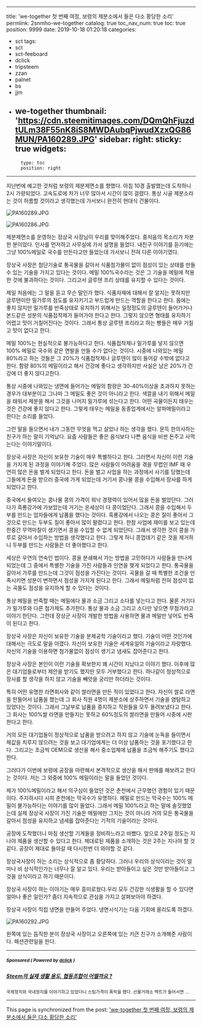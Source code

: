 
---
title: 'we-together 첫 번째 여정, 보령의 제분소에서 들은 다소 황당한 소리'
permlink: 2snmho-we-together
catalog: true
toc_nav_num: true
toc: true
position: 9999
date: 2019-10-18 01:20:18
categories:
- sct
tags:
- sct
- sct-feeboard
- dclick
- tripsteem
- zzan
- palnet
- bs
- jjm
- we-together
thumbnail: 'https://cdn.steemitimages.com/DQmQhFjuzdtULm38F55nK8iS8MWDAubqPjwudXzxQG86MUN/PA160289.JPG'
sidebar:
    right:
        sticky: true
widgets:
    -
        type: toc
        position: right
---


지난번에 예고한 것처럼 보령의 제분제면소를 향했다. 아침 10경 출발했는데 도착하니 2시 가량되었다. 고속도로에 차가 너무 많아서 시간이 많이 걸렸다. 통상 시골 제분소라는 것이 허름할 것이라고 생각했는데 가서보니 완전히 현대식 건물이다.

![PA160289.JPG](https://cdn.steemitimages.com/DQmQhFjuzdtULm38F55nK8iS8MWDAubqPjwudXzxQG86MUN/PA160289.JPG)

![PA160286.JPG](https://cdn.steemitimages.com/DQmRfAoHE4wjbemNKUBLVHQUNcEQ6uVXEaMARdj9wqnR3t1/PA160286.JPG)


 제분제면소를 운영하는 장상국 사장님이 우리를 맞이해주었다. 중저음의 목소리가 차분한 분이었다. 인사를 먼저하고 사무실에 가서 설명을 들었다. 내친구 이야기를 듣기에는 그냥 100%메일로 국수를 만든다고만 들었는데 가서보니 전혀 다른 이야기였다.

장상국 사장은 첨단기술로 통곡물을 갈아서 식품첨가물이 없이 점성이 있는 상태를 만들 수 있는 기술을 가지고 있다는 것이다. 메밀 100%국수라는 것은 그 기술을 메밀에 적용한 것에 불과하다는 것이다. 그리고서 글루텐 프리 상태를 유지할 수 있다는 것이다. 

제일 처음에는 그 말을 듣고 무슨 말인가 했다. 식품자재에 대해서 잘 알지는 못하지만 글루텐이란 밀가루의 점도를 유지키기고 부드럽게 만드는 역할을 한다고 한다. 몸에는 좋지 않지만 밀가루를 반죽상태로 유지하기 위해서는 일정정도의 글루텐이 들어가거나 본드같은 성분의 식품접착제가 들어가야 한다고 한다. 그렇지 않으면 형태를 유지하기 어렵고 맛이 거칠어진다는 것이다. 그래서 통상 글루텐 프리라고 하는 빵들은 매우 거칠고 맛이 없다고 한다. 

메밀 100%는 현실적으로 불가능하다고 한다. 식품접착제나 밀가루를 넣지 않으면 100% 메밀로 국수와 같은 면발을 만들 수가 없다는 것이다. 시중에 나와있는 메밀 80%라고 하는 것들은 그 20%가 식품접착제나 글루텐이 많이 들어갈 수밖에 없다고 한다. 함량 80%의 메밀이라고 해서 건강에 좋다고 생각하지만 사실은 남은 20%가 건강에 더 좋지 않다고한다. 

통상 시중에 나와있는 냉면에 들어가는 메밀의 함량은 30-40%이상을 초과하지 못하는 경우가 대부분이고 그나마 그 메밀도 좋은 것이 아니라고 한다. 색깔을 내기 위해서 메밀을 태워서 제분을 해서 그것을 나머지 밀가루에 섞는다고 한다. 어떤 곡물이든지 태우는 것은 건강에 좋지 않다고 한다. 그렇게 태우는 메밀을 동종업계에서는 알파메밀이라고 한다는 소리를 들었다. 

그런 말을 들으면서 내가 그동안 무엇을 먹고 살았나 하는 생각을 했다. 문득 한의사하는 친구가 하는 말이 기억났다. 요즘 사람들은 좋은 음식보다 나쁜 음식을 비싼 돈주고 사먹는다는 이야기말이다. 

장상국 사장은 자신이 보유한 기술이 매우 특별하다고 한다. 그러면서 자신이 이런 기술을 가지게 된 과정을 이야기해 주었다. 많은 사람들이 어려움을 겪을 무렵인 IMF 때 우연히 많은 돈을 벌게 되었다고 한다. 돈을 벌고 사업을 하는 과정에서 사기를 당했는데 그들에게 돈을 받으러 중국에 가게 되었는데 거기서 콩나물 콩을 수입해서 장사를 하게 되었다고 한다. 

중국에서 들여오는 콩나물 콩의 가격이 워낙 경쟁력이 있어서 많을 돈을 벌었단다. 그러다가 흑룡강가에 가보았는데 거기는 온세상이 다 콩이었단다. 그래서 콩을 수입해서 두부를 만드는 업자들에게 납품을 했다는 것이다. 흑룡강에서 나오는 콩은 질이 좋아서 그것으로 만드는 두부도 질이 좋아서 많이 팔렸다고 한다. 한참 사업에 재미를 보고 있는데 한중간 무역마찰이 생기면서 콩을 수입할 수 없게 되었단다. 그래서 생각한 것이 콩을 가루로 갈아서 수입하는 방법을 생각했다고 한다. 그렇게 하니 콩껍데기 같은 것을 제거하니 두부를 만드는 사람들은 더 좋아했다고 한다. 

세상은 우연의 연속인 법이다. 콩을 분쇄해서 가는 방법을 고민하다가 사람들을 만나게 되었는데 그 중에서 특별한 기술을 가진 사람들과 인연을 맺게 되었다고 한다. 통곡물을 갈아서 가루를 만드는데 그것이 점성을 가진다는 것이다. 곡물을 갈 때 특별한 조건을 만족시키면 성분이 변하면서 점성을 가지게 된다고 한다. 그래서 메밀처럼 전혀 점성이 없는 곡물도 점성을 유지하게 할 수 있다는 것이다. 

통상 메밀을 반죽할 때는 메밀에다 물과 소금 그리고 소다를 넣는다고 한다. 물론 거기다가 밀가루와 다른 첨가제도 추가한다. 통상 물과 소금 그리고 소다만 넣으면 무첨가라고 이야기 한단다. 그런데 장상군 사장이 개발한 방법을 사용하면 물과 메밀만 넣어도 반죽이 된다고 한다.

장상국 사장은 자신이 보유한 기술을 분체공학 기술이라고 했다. 기술이 어떤 것인가에 대해서는 극도로 말을 아꼈다. 자신이 보유한 기술은 세계유일의 기술이라고 자랑했다. 자신의 기술을 이용하면 첨가물없이 점성이 생기고 냄새도 잡아준다고 한다. 

장상국 사장은 본인이 이런 기술을 확보한지 꽤 시간이 지났다고 이야기 했다. 이후에 많은 대기업들로부터 제안을 받기도 했지만 모두 거부했다고 한다. 하나같이 정상적으로 장사를 할 생각을 하지 않고 기술을 빼앗을 궁리만 하더라는 것이다. 

특히 어떤 유명한 라면회사와 같이 쌀라면을 만든 적이 있었다고 한다. 자신이 쌀로 라면을 만들어서 납품을 했는데 그 회사 직원 4명이 제분소에 상주하면서 기술을 염탐하고 있었다는 것이다. 그래서 그날부로 납품을 중지하고 직원들을 모두 돌려보냈다고 한다. 그 회사는 100%쌀 라면을 만들지는 못하고 60%정도의 쌀라면을 만들어 시중에 시판한다고 한다. 

거의 모든 대기업들이 정상적으로 납품을 받으려고 하지 않고 기술에 눈독을 들이면서 제값을 치루지 않으려는 것을 보고 대기업에게는 더 이상 납품하는 것을 포기했다고 한다. 그리고는 조금씩 OEM으로 생산을 해서 중소업체에 납품을 조금씩 해주기도 했다고 한다. 

그러다가 이번에 보령에 공장을 마련해서 본격적으로 생산을 해서 판매를 해보려고 한다는 것이다. 저는 그 와중에 100% 메밀이라는 말을 들었던 것이다. 

제가 100%메밀이라고 해서 의구심이 들었던 것은 춘천에서 근무했던 경험이 있기 때문이다. 주지하시다 시피 춘천에는 막국수가 유명하다. 메밀로 만드는 막국수는 100% 메밀이 불가능하다는 이야기를 많이 들었다. 그래서 메밀 100%라고 하는 말에 솔깃했었는데 실제 장상국 사장이 가진 기술은 메밀에만 그치는 것이 아니라 거의 모든 통곡물을 갈아서 점성을 유지하고 냄세를 잡아준다는 기적의 기술이라는 것이다. 

공장에 도착했더니 마침 생산할 기계들을 정비하느라고 바빴다. 앞으로 2주일 정도는 지나야 제품을 생산할 수 있다고 한다. 제대로된 제품을 소개하는 것은 2주는 지나야 할 것 같다. 공장이 제대로 돌아갈 때 다시한번 더 와야할 것 같다.

장상국사장이 하는 소리는 상식적으로 좀 황당하다. 그러나 우리의 상식이라는 것이 얼마나 비 상식적인가는 너무나 잘 알고 있다. 우리는 받아들이고 싶은 것만 받아들이고 그것을 상식이라고 하기 때문이다. 

장상국 사장이 하는 이야기는 매우 흥미로웠다.우리 모두 건강한 식생활을 할 수 있다면 얼마나 좋은 일인가? 좀더 지속적으로 관심을 가지고 살펴보아야 하겠다.

장상국 사장이 직접 냉면을 만들어 주었다. 냉면시식기는 다음 기회에 올리도록 하겠다. 

![PA160292.JPG](https://cdn.steemitimages.com/DQmYwKKokamngdSNvbmn198jMU1gtvhhLeoen9z9JARFnx1/PA160292.JPG)

왼쪽에 있는 듬직한 분이 장상국 사장이고 오른쪽에 있는 키큰 친구가 소개해준 사람이다. 패션관련일을 한다.

---

#####  <sub> **Sponsored ( Powered by [dclick](https://www.dclick.io) )** </sub>
##### [Steem의 실제 생활 용도, 협동조합이 어떨까요 ?](https://api.dclick.io/v1/c?x=eyJhbGciOiJIUzI1NiIsInR5cCI6IkpXVCJ9.eyJjIjoib2xkc3RvbmUiLCJzIjoiMnNubWhvLXdlLXRvZ2V0aGVyIiwiYSI6WyJ0LTIwMTciXSwidXJsIjoiaHR0cHM6Ly9zdGVlbWl0LmNvbS9zY3QvQG9sZHN0b25lL3N0ZWVtIiwiaWF0IjoxNTcxMzYxNjkxLCJleHAiOjE4ODY3MjE2OTF9.kglJeJgNkl19sokPZrK82mpHTqfXEL7Qq8GfC5Oy4Oo)
<sup>국제정치와 국내정치를 이야기하고 있었더니 스팀가격이 폭락을 했다. 선물거래소 백트가 들어서면 ...</sup>

- - -

This page is synchronized from the post: ['we-together 첫 번째 여정, 보령의 제분소에서 들은 다소 황당한 소리'](https://steemit.com/@oldstone/2snmho-we-together)
